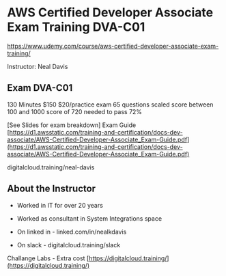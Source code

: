 # AWS Certified Developer Associate Exam Training DVA-C01 
https://www.udemy.com/course/aws-certified-developer-associate-exam-training/

Instructor: Neal Davis

## Exam DVA-C01

130 Minutes
$150
$20/practice exam
65 questions
scaled score between 100 and 1000
score of 720 needed to pass
72%

[See Slides for exam breakdown]
Exam Guide
[https://d1.awsstatic.com/training-and-certification/docs-dev-associate/AWS-Certified-Developer-Associate_Exam-Guide.pdf](https://d1.awsstatic.com/training-and-certification/docs-dev-associate/AWS-Certified-Developer-Associate_Exam-Guide.pdf)

digitalcloud.training/neal-davis

## About the Instructor
- Worked in IT for over 20 years
- Worked as consultant in System Integrations space

- On linked in - linked.com/in/nealkdavis
- On slack - digitalcloud.training/slack

Challange Labs - Extra cost
[https://digitalcloud.training/](https://digitalcloud.training/)

